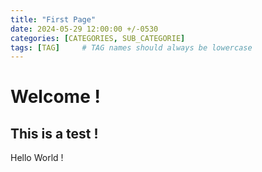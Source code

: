 ```yaml
---
title: "First Page"
date: 2024-05-29 12:00:00 +/-0530
categories: [CATEGORIES, SUB_CATEGORIE]
tags: [TAG]     # TAG names should always be lowercase
---
```



# Welcome !

## This is a test ! 

Hello World !

